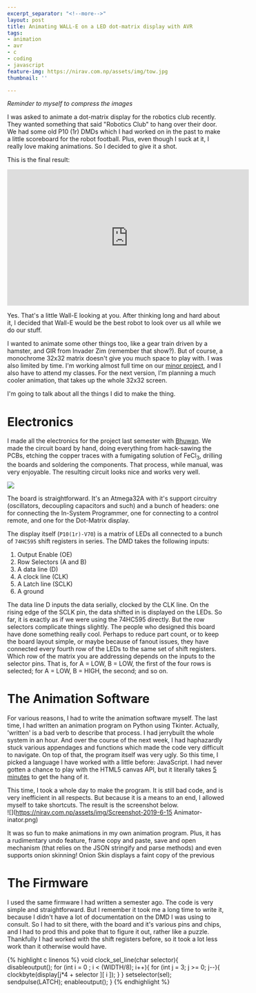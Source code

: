 ```yaml
---
excerpt_separator: "<!--more-->"
layout: post
title: Animating WALL-E on a LED dot-matrix display with AVR
tags:
- animation
- avr
- c
- coding
- javascript
feature-img: https://nirav.com.np/assets/img/tow.jpg
thumbnail: ''

---
```

_Reminder to myself to compress the images_

I was asked to animate a dot-matrix display for the robotics club recently. They wanted something that said "Robotics Club" to hang over their door. We had some old P10 (1r) DMDs which I had worked on in the past to make a little scoreboard for the robot football. Plus, even though I suck at it, I really love making animations. So I decided to give it a shot.

<!--more-->

This is the final result:

<iframe width="560" height="315" src="https://www.youtube-nocookie.com/embed/zjk1e-JFNFA" frameborder="0" allow="accelerometer; autoplay; encrypted-media; gyroscope; picture-in-picture" allowfullscreen></iframe>

Yes. That's a little Wall-E looking at you. After thinking long and hard about it, I decided that Wall-E would be the best robot to look over us all while we do our stuff.

I wanted to animate some other things too, like a gear train driven by a hamster, and GIR from Invader Zim (remember that show?). But of course, a monochrome 32x32 matrix doesn't give you much space to play with. I was also limited by time. I'm working almost full time on our [minor project](), and I also have to attend my classes. For the next version, I'm planning a much cooler animation, that takes up the whole 32x32 screen.

I'm going to talk about all the things I did to make the thing.

# Electronics

I made all the electronics for the project last semester with [Bhuwan](https://bhuwanadhikari.com.np/). We made the circuit board by hand, doing everything from hack-sawing the PCBs, etching the copper traces with a fumigating solution of FeCl<sub>3</sub>, drilling the boards and soldering the components. That process, while manual, was very enjoyable. The resulting circuit looks nice and works very well.

![](https://nirav.com.np/assets/img/one.jpg)

The board is straightforward. It's an Atmega32A with it's support circuitry (oscillators, decoupling capacitors and such) and a bunch of headers: one for connecting the In-System Programmer, one for connecting to a control remote, and one for the Dot-Matrix display.

The display itself (`P10(1r)-V70`) is a matrix of LEDs all connected to a bunch of `74HC595` shift registers in series. The DMD takes the following inputs:

1. Output Enable (OE)
2. Row Selectors (A and B)
3. A data line (D)
4. A clock line (CLK)
5. A Latch line (SCLK)
6. A ground

The data line D inputs the data serially, clocked by the CLK line. On the rising edge of the SCLK pin, the data shifted in is displayed on the LEDs. So far, it is exactly as if we were using the 74HC595 directly. But the row selectors complicate things slightly. The people who designed this board have done something really cool. Perhaps to reduce part count, or to keep the board layout simple, or maybe because of fanout issues, they have connected every fourth row of the LEDs to the same set of shift registers. Which row of the matrix you are addressing depends on the inputs to the selector pins. That is, for A = LOW, B = LOW, the first of the four rows is selected; for A = LOW, B = HIGH, the second; and so on.

# The Animation Software

For various reasons, I had to write the animation software myself. The last time, I had written an animation program on Python using Tkinter. Actually, 'written' is a bad verb to describe that process. I had jerrybuilt the whole system in an hour. And over the course of the next week, I had haphazardly stuck various appendages and functions which made the code very difficult to navigate. On top of that, the program itself was very ugly. So this time, I picked a language I have worked with a little before: JavaScript. I had never gotten a chance to play with the HTML5 canvas API, but it literally takes [5 minutes]() to get the hang of it. 

This time, I took a whole day to make the program. It is still bad code, and is very inefficient in all respects. But because it is a means to an end, I allowed myself to take shortcuts. The result is the screenshot below.  
![](https://nirav.com.np/assets/img/Screenshot-2019-6-15 Animator-inator.png)

It was so fun to make animations in my own animation program. Plus, it has a rudimentary undo feature, frame copy and paste, save and open mechanism (that relies on the JSON stringify and parse methods) and even supports onion skinning! Onion Skin displays a faint copy of the previous 

# The Firmware

I used the same firmware I had written a semester ago. The code is very simple and straightforward. But I remember it took me a long time to write it, because I didn't have a lot of documentation on the DMD I was using to consult. So I had to sit there, with the board and it's various pins and chips, and I had to prod this and poke that to figure it out, rather like a puzzle. Thankfully I had worked with the shift registers before, so it took a lot less work than it otherwise would have.

 
{% highlight c linenos %}
void clock_sel_line(char selector){
         disableoutput();
         for (int i = 0 ; i < (WIDTH/8); i++){
                 for (int j = 3; j >= 0; j--){
                         clockbyte(display\[j*4 + selector \]\[ i \]);
                 }
         }
         setselector(sel);
         sendpulse(LATCH);
         enableoutput();
}
{% endhighlight %}